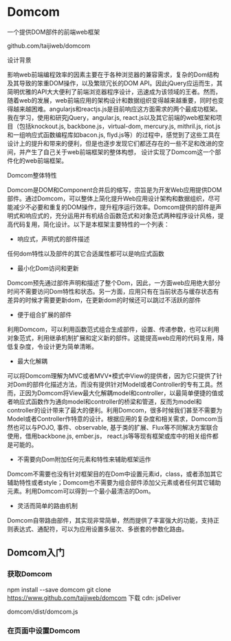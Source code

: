 # Domcom  

一个提供DOM部件的前端web框架

github.com/taijiweb/domcom

设计背景

影响web前端编程效率的因素主要在于各种浏览器的兼容需求，复杂的Dom结构及其导致的笨重DOM操作，以及繁琐冗长的DOM API。因此jQuery应运而生，其简明优雅的API大大便利了前端浏览器程序设计，迅速成为该领域的王者。然而，随着web的发展，web前端应用的架构设计和数据组织变得越来越重要，同时也变得越来越困难。angularjs和reactjs.js是目前响应这方面需求的两个最成功框架。我在学习，使用和研究jQuery，angular.js, react.js以及其它前端的web框架和项目（包括knockout.js, backbone.js，virtual-dom, mercury.js, mithril.js, riot.js和一组响应式函数编程库如bacon.js, flyd.js等）的过程中，感觉到了这些工具在设计上的提升和带来的便利，但是也逐步发现它们都还存在的一些不足和改进的空间，并产生了自己关于web前端框架的整体构想， 设计实现了Domcom这一个部件化的web前端框架。


Domcom整体特性

Domcom是DOM和Component合并后的缩写，宗旨是为开发Web应用提供DOM部件。通过Domcom，可以整体上简化提升Web应用设计架构和数据组织，尽可能减少不必要和重复的DOM操作，提升程序运行效率。Domcom提供的部件是声明式和响应式的，充分运用并有机结合函数范式和对象范式两种程序设计风格，提高代码复用，简化设计。以下是本框架主要特性的一个列表：

* 响应式，声明式的部件描述

任何dom特性以及部件的其它合适属性都可以是响应式函数

* 最小化Dom访问和更新

Domcom预先通过部件声明和描述了整个Dom，因此，一方面web应用绝大部分时间不需要访问Dom特性和状态。另一方面，应用只有在当前状态与缓存状态有差异的时候才需要更新dom，在更新dom的时候还可以跳过不活跃的部件

* 便于组合扩展的部件

利用Domcom，可以利用函数范式组合生成部件，设置、传递参数，也可以利用对象范式，利用继承机制扩展和定义新的部件。这能提高web应用的代码复用，降低复杂度，令设计更为简单清晰。

* 最大化解耦

可以将Domcom理解为MVC或者MVV*模式中View的提供者，因为它只提供了针对Dom的部件化描述方法，而没有提供针对Model或者Controller的专有工具。然而，正因为Domcom将View最大化解耦model和controller，以最简单便捷的值或者响应式函数作为通向model和controller的桥梁和管道，反而为model和controller的设计带来了最大的便利。利用Domcom，很多时候我们甚至不需要为Model或者Controller作特意的设计。根据应用的复杂度和相关需求，Domcom当然也可以与POJO, 事件、observable, 基于类的扩展、Flux等不同解决方案联合使用，借用backbone.js, ember.js， react.js等等现有框架或库中的相关组件都是可能的。

* 不需要向Dom附加任何元素和特性来辅助框架运作

Domcom不需要也没有针对框架目的在Dom中设置元素id，class，或者添加其它辅助特性或者style；Domcom也不需要为组合部件添加父元素或者任何其它辅助元素。利用Domcom可以得到一个最小最清洁的Dom。

* 灵活而简单的路由机制

Domcom自带路由部件，其实现非常简单，然而提供了丰富强大的功能，支持正则表达式、通配符，可以为应用设置多层次、多嵌套的参数化路由。


## Domcom入门

### 获取Domcom
  npm install --save domcom
  git clone https://www.github.com/taijiweb/domcom
  下载
  cdn: jsDeliver

  domcom/dist/domcom.js

### 在页面中设置Domcom
<script src="path/to/domcom.js"/>
<script src="path/to/my-app.js"/>

### 关于目前编写Domcom应用的工具

  Domcom的实现采用了coffee-script然后转译成javascript的方法。当然，这并不妨碍我们采用javascript来编写基于Domcom的应用，虽然这样做可能代码会稍微冗长一点，可读性稍差一点。对大多数习惯于编写javascript原生代码的程序员来说，这是完全可行的，没有其它任何不好的地方。因为coffee-script的简洁优雅，我个人很喜欢这门语言，Domcom在实现上针对coffee-script做了很多便于阅读和编写的专门设计。即使不借助专用的模板语言工具，我们也可以借助coffee-script的帮助在这方面做得非常好。当前，在还没有专门的针对Domcom的模板语言工具的情况下，我建议在使用Domcom时尽可能用coffee-script。

  以下的实例都采用coffee-script语言。Coffee-script和Javascript基本是一一对应的。对于不熟悉coffee-script的朋友，我建议阅读时按照直觉理解就好。

### Hello, Domcom
  {div} = dc
  comp = div "Hello, Domcom" 
  comp.mount()

### 使用变量 
  {div} = dc

  hello = (who) ->
    div "Hello, ", -> who
  
  comp = hello "Angular"
  comp.mount()
  comp = hello "Domcom"
  comp.mount()

### 动态声明

  {div} = dc

  who = "Angular"
  comp = div "Hello, ", txt1=(-> who)
  comp.mount()
  who = "Domcom"
  comp.render()


### 响应式更新

  在上例中, div的第二个child元素txt1=(-> who)是一个无条件函数，因此每次更新(render)的时候，它的值会需要无条件地重新计算（只是Domcom部件内部的计算，如果新计算值与缓存值相同，并不需要刷新Dom，不会引起Dom操作），同时还可能会进一步增加需要更新的容器部件。如果我们在上例的最后再增加调用一次·comp.render()·，虽然who的值甚至整个应用的状态都没有变化，但是comp和txt1都会执行一遍更新过程。


  我们可以利用响应式函数来避免上述问题。

  {div, see} = dc

  who = see "Angular"
  comp = div "Hello, ", who
  comp.mount()
  who "Domcom"
  comp.render()

  现在，如果我们只是在最后一行再次调用`comp.render()`, 不会引起部件层次的更新计算，当然更不会有Dom的刷新。即使我们增加这样的代码，·who "Domcom"; comp.render()`也是同样。因为who被设置的新值和缓存的值相同，也就不会令依赖于who的任何计算变得无效。但是，当我们增加·who "React"; comp.render()`这组语句，部件更新和Dom刷新就会按需求执行了。相反，因为Dom元素“Hello”是完全静态的，一旦创建就已经从更新集合中完全排除，不管在哪种情况下都再也无需触及。

### 事件处理

  {div} = dc
  comp = div onclick: -> alert("Hello, Domcom!"),
    "Say hello!"
  comp.mount()

### 事件与更新
  {div, text, list, see} = dc

  who = see "Angular"
  comp = list div("Hello, ", who),
    text value: who,
      onchange: -> who @value; comp.update()  
  comp.mount()

### Domcom指令
  
  为了编写方便代码，Domcom设计了指令。指令是一个函数，调用该函数会产生一个指令处理函数。其基本定义模式如下：
  `registerDirective '$directiveName', (args...) -> (comp) -> ...`
  Domcom提供了一组内置指令：$bind, $model, $options, $show, $hide, $splitter, $blink。我们可以在应用中使用这组指令，也可以参考这组指令的写法定义新的指令。

  {div, text, list, see} = dc

  who = see "Angular"
  comp = text $bind: who
  comp.mount()
  who "Domcom"
  comp.render()

  可以看到，在这里$bind:who与value:who相比并没有任何的优越性，反而增加了复杂度。因为$bind可以用在所有的input元素，select，textarea上，这种统一性也许可以让减轻一些记忆负担。而下面的双向绑定指令则可以在写法上带来实质性的便利。

### 双向绑定
  {div, text, list, see2} = dc

  who = see2 "Angular"
  comp = list div1 = div("Hello, ", who),
    text($model: who).bind('onchange', -> div1.update())
  comp.mount()

  $model指令可以看作两个声明的结合，即{$model: model}相当于{value: model, onchange: -> model(@value)}, 其中model应该是一个可以设置值的响应式函数，例如flow.see2和flow.duplex。

  Tag.bind可以对Tag部件绑定事件函数。bind方法会返回部件自身。


### If条件部件

### Case多分支部件

### 十项全能的Each部件

### 定制更新方法

### 路由示例


### 更多例子

#### 求和

    {bindings, list, number, p, flow} = require 'Domcom'
    demoSum = ->
      {_a, _b} = bindings({a: 1, b: 2})
      list(n1=number(_a), n2=number(_b), p(flow.add _a, _b)).renderWhen(n1, n2, 'change').mount()
    demoSum()

### todoMVC

## API介绍

### 部件及实例化函数

Component 

BaseComponent

TransformComponent


Tag, tag
  div, p, span, input, textarea, select, ...
  input元素
  text, number, checkbox, radio, email, date, tel

Text, txt

Comment, comment

Html, html,

UnescapeHtml, unescape

List, list

If, if_

Case, case_

Cond, cond

Each, each

Route, route

Flow函数

react 

renew 

flow

depend

see

see2


bind

duplex

reactive.invalidate

### 工具函数


## 与其它框架的比较

响应式

flyd.js, bacon.js, rx.js
因为flyd.js实现非常简洁，只有100多行代码，我仔细研究过它的源码。而bacon.js 和 rx.js只是从整体上了解过。这些响应式框架虽然为我们的设计提供某种帮助，但是我个人总觉得遵循这些框架的程序整体设计并没有变得更加清晰和更好理解，有些陷入面条式响应流的感觉。虽然Domcom的大部分元素都是响应式的，但并不象上述框架一样按照响应流的模式来组织整体结构，而只是作为一种声明属性的方法，因此程序显得更为直观和清晰。和这些主流的响应式框架相比，Domcom的响应式是更为懒惰的。源头的变化并不立即触发后继的实际计算，而只是更新各级后继的无效标记，并传播到Dom特性和部件以指导DOM刷新算法。

更新检测

angularjs使用脏值检测触发watcher的机制，当$apply某一个scope上的变化时，会反复运行该scope及以下各个层次scope上的watcher，有的时候因为持续的变化会导致watcher在一个$digest循环中执行多遍，甚至因为超过限制次数而触发infdig异常。infdig就象是马戏团的一个小丑，经常性地冒出来向我们提示angularjs存在这样一个不得已的补救措施，同时也表明整体设计上的某种缺憾，令人感觉十分奇怪和不爽。另外，angularjs这种方法还是需要使用者在directive和watcher中进行dom操作，并不能从根本上杜绝不必要的的DOM访问和dom更新。
reactjs采用缓存和差异比较的方式，如果需要定制某个部件的刷新，普通办法是覆盖shouldComponentUpdate方法。

* 解耦

  model和controller

  knockout.js, ember.js, backbone.js等采用定制对象作为model或者controler的方式。

  不象angularjs那样必须将模型数据和事件处理方法挂到附属于controller上的$scope层次下，也不象reactjs那样必须将模型数据挂到this.props或者this.states

  因为domcom中的各种元素都可以是响应式的函数，因此，我们可以根据自己的意愿任意地组织数据，这将极大地便利我们改进整个系统的架构设计。

* 可组合性

angularjs 1.x 提供了一组复杂的概念框架，一方面提升了学习曲线，另一方面也阻碍部件之间的组合。要实现controller，directive的组合、继承和扩展，要采用很多不平常的手法，克服很多技术障碍，经常令人望而生畏。


Domcom, template以及coffee-script

  
  汝之蜜糖，吾之砒霜；
  对人如此，对机亦然。

  Domcom用coffee-script实现，Domcom喜欢coffee-script。

### 曙光在前

  Domcom为我们提供了一种新的组织Web应用的方式。前面的范例已经演示了Domcom的一些基本用法。我们现在可以学习Domcom提供的更多API，在最简捷地编写Web应用的同时追求最好的运行效率。
